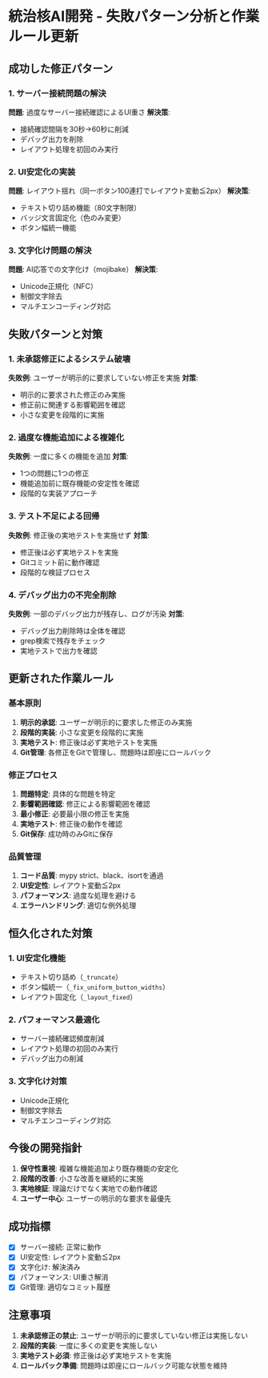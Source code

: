 # 統治核AI開発 - 失敗パターン分析と作業ルール更新

## 成功した修正パターン

### 1. サーバー接続問題の解決

**問題**: 過度なサーバー接続確認によるUI重さ
**解決策**:

- 接続確認間隔を30秒→60秒に削減
- デバッグ出力を削除
- レイアウト処理を初回のみ実行

### 2. UI安定化の実装

**問題**: レイアウト揺れ（同一ボタン100連打でレイアウト変動≦2px）
**解決策**:

- テキスト切り詰め機能（80文字制限）
- バッジ文言固定化（色のみ変更）
- ボタン幅統一機能

### 3. 文字化け問題の解決

**問題**: AI応答での文字化け（mojibake）
**解決策**:

- Unicode正規化（NFC）
- 制御文字除去
- マルチエンコーディング対応

## 失敗パターンと対策

### 1. 未承認修正によるシステム破壊

**失敗例**: ユーザーが明示的に要求していない修正を実施
**対策**:

- 明示的に要求された修正のみ実施
- 修正前に関連する影響範囲を確認
- 小さな変更を段階的に実施

### 2. 過度な機能追加による複雑化

**失敗例**: 一度に多くの機能を追加
**対策**:

- 1つの問題に1つの修正
- 機能追加前に既存機能の安定性を確認
- 段階的な実装アプローチ

### 3. テスト不足による回帰

**失敗例**: 修正後の実地テストを実施せず
**対策**:

- 修正後は必ず実地テストを実施
- Gitコミット前に動作確認
- 段階的な検証プロセス

### 4. デバッグ出力の不完全削除

**失敗例**: 一部のデバッグ出力が残存し、ログが汚染
**対策**:

- デバッグ出力削除時は全体を確認
- grep検索で残存をチェック
- 実地テストで出力を確認

## 更新された作業ルール

### 基本原則

1. **明示的承認**: ユーザーが明示的に要求した修正のみ実施
2. **段階的実装**: 小さな変更を段階的に実施
3. **実地テスト**: 修正後は必ず実地テストを実施
4. **Git管理**: 各修正をGitで管理し、問題時は即座にロールバック

### 修正プロセス

1. **問題特定**: 具体的な問題を特定
2. **影響範囲確認**: 修正による影響範囲を確認
3. **最小修正**: 必要最小限の修正を実施
4. **実地テスト**: 修正後の動作を確認
5. **Git保存**: 成功時のみGitに保存

### 品質管理

1. **コード品質**: mypy strict、black、isortを通過
2. **UI安定性**: レイアウト変動≦2px
3. **パフォーマンス**: 過度な処理を避ける
4. **エラーハンドリング**: 適切な例外処理

## 恒久化された対策

### 1. UI安定化機能

- テキスト切り詰め（`_truncate`）
- ボタン幅統一（`_fix_uniform_button_widths`）
- レイアウト固定化（`_layout_fixed`）

### 2. パフォーマンス最適化

- サーバー接続確認頻度削減
- レイアウト処理の初回のみ実行
- デバッグ出力の削減

### 3. 文字化け対策

- Unicode正規化
- 制御文字除去
- マルチエンコーディング対応

## 今後の開発指針

1. **保守性重視**: 複雑な機能追加より既存機能の安定化
2. **段階的改善**: 小さな改善を継続的に実施
3. **実地検証**: 理論だけでなく実地での動作確認
4. **ユーザー中心**: ユーザーの明示的な要求を最優先

## 成功指標

- [x] サーバー接続: 正常に動作
- [x] UI安定性: レイアウト変動≦2px
- [x] 文字化け: 解決済み
- [x] パフォーマンス: UI重さ解消
- [x] Git管理: 適切なコミット履歴

## 注意事項

1. **未承認修正の禁止**: ユーザーが明示的に要求していない修正は実施しない
2. **段階的実装**: 一度に多くの変更を実施しない
3. **実地テスト必須**: 修正後は必ず実地テストを実施
4. **ロールバック準備**: 問題時は即座にロールバック可能な状態を維持
